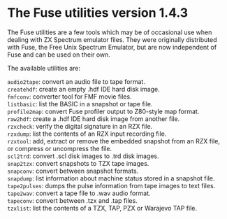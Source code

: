 The Fuse utilities version 1.4.3
================================

The Fuse utilities are a few tools which may be of occasional use when
dealing with ZX Spectrum emulator files. They were originally
distributed with Fuse, the Free Unix Spectrum Emulator, but are now
independent of Fuse and can be used on their own.

The available utilities are:

`audio2tape`: convert an audio file to tape format.  
`createhdf`: create an empty .hdf IDE hard disk image.  
`fmfconv`: converter tool for FMF movie files.  
`listbasic`: list the BASIC in a snapshot or tape file.  
`profile2map`: convert Fuse profiler output to Z80-style map format.  
`raw2hdf`: create a .hdf IDE hard disk image from another file.  
`rzxcheck`: verify the digital signature in an RZX file.  
`rzxdump`: list the contents of an RZX input recording file.  
`rzxtool`: add, extract or remove the embedded snapshot from an RZX file, or compress or uncompress the file.  
`scl2trd`: convert .scl disk images to .trd disk images.  
`snap2tzx`: convert snapshots to TZX tape images.  
`snapconv`: convert between snapshot formats.  
`snapdump`: list information about machine status stored in a snapshot file.  
`tape2pulses`: dumps the pulse information from tape images to text files.  
`tape2wav`: convert a tape file to .wav audio format.  
`tapeconv`: convert between .tzx and .tap files.  
`tzxlist`: list the contents of a TZX, TAP, PZX or Warajevo TAP file.
